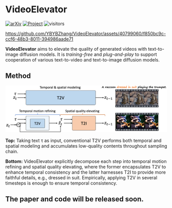 # VideoElevator
[![arXiv](https://img.shields.io/badge/arXiv-2305.13077-b31b1b.svg)](https://arxiv.org/abs/xxxx)
[![Project](https://img.shields.io/badge/Project-Website-orange)](https://videoelevator.github.io/)
![visitors](https://visitor-badge.laobi.icu/badge?page_id=YBYBZhang/VideoElevator)


https://github.com/YBYBZhang/VideoElevator/assets/40799060/f850bc9c-ccf6-48b3-8011-394986aade71

**VideoElevator** aims to elevate the quality of generated videos with text-to-image diffusion models. It is *training-free* and *plug-and-play* to support cooperation of various text-to-video and text-to-image diffusion models.

## Method

<p align="center">
<img src="assets/introduction.png" width="1080px"/> 
</p>

**Top:** Taking text τ as input, conventional T2V performs both temporal and spatial modeling and accumulates low-quality contents throughout sampling chain.

**Bottom:** VideoElevator explicitly decompose each step into temporal motion refining and spatial quality elevating, where the former encapsulates T2V to enhance temporal consistency and the latter harnesses T2I to provide more faithful details, e.g., dressed in suit. Empirically, applying T2V in several timesteps is enough to ensure temporal consistency.

## The paper and code will be released soon.
